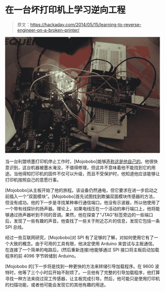 # 在一台坏打印机上学习逆向工程

> 原文：<https://hackaday.com/2014/05/15/learning-to-reverse-engineer-on-a-broken-printer/>

![Lexmark Hack](img/e7e513af353ec2d40553616c7b4b233e.png)

当一台利盟喷墨打印机停止工作时，[Mojobobo]能够[声称这是他自己的](http://www.eevblog.com/forum/projects/lexmark-printer-hacking/ "Lexmark printer hack")。他很快意识到，这台机器被墨水淹没，不值得修理，但这并不意味着他不能找到它的用途。当他得知打印机的固件不仅可以升级，而且不受保护时，他知道他应该能够让打印机按照自己的意愿行事。

[Mojobobo]从主板开始了他的旅程。该设备仍然通电，但它要求在进一步启动之前插入一个“双面模块”。[Mojobobo]首先试图找到欺骗双面模块传感器的方法，但没有成功。他的下一步是寻找某种串行通信端口。他没有示波器，所以他使用了一个带有线探针的扬声器。理论上，如果电线压在一个活动的串行端口上，他将能够通过扬声器听到不同的音调。果然，他在探查了“JTAG”标签旁边的一些端口后，发现了一些有趣的声音。他查找了一些关于附近芯片的信息，发现它包括一条 SPI 总线。

经过一些互联网研究，[Mojobobo]对 SPI 有了足够的了解，对如何使用它有了一个大致的概念。由于可用的工具有限，他决定使用 Arduino 来尝试与主板通信。在连接了一个简单的电路后，(然后重新连接)他能够通过 SPI 接口将主板启动加载程序的前 4096 字节转储到 Arduino。

[Mojobobo 的]下一步将是找到一种更快的方法来转储引导加载程序。在 9600 波特时，他等了三个小时后开始不耐烦了。一旦他有了完整的引导加载程序，他打算寻找一种方法来绕过双工传感器，让主板完成引导。然后，他可能只是使用打印机的扫描功能，或者他可能会发现它的其他有趣的用途。